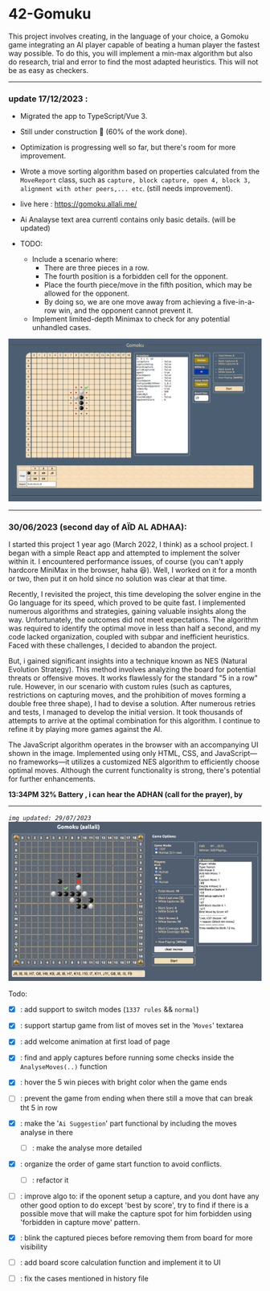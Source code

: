 # 42-Gomuku
This project involves creating, in the language of your choice, a Gomoku game integrating an AI player capable of beating a human player the fastest way possible. To do this, you will implement a min-max algorithm but also do research, trial and error to find the most adapted heuristics. This will not be as easy as checkers. 

---

### update 17/12/2023 :
- Migrated the app to TypeScript/Vue 3.
- Still under construction 🚧 (60% of the work done).
- Optimization is progressing well so far, but there's room for more improvement.
- Wrote a move sorting algorithm based on properties calculated from the `MoveReport` class, such as `capture, block capture, open 4, block 3, alignment with other peers,... etc`. (still needs improvement).

- live here : https://gomoku.allali.me/
- Ai Analayse text area currentl contains only basic details. (will be updated)
- TODO:
    - Include a scenario where:
        - There are three pieces in a row.
        - The fourth position is a forbidden cell for the opponent.
        - Place the fourth piece/move in the fifth position, which may be allowed for the opponent.
        - By doing so, we are one move away from achieving a five-in-a-row win, and the opponent cannot prevent it.
    - Implement limited-depth Minimax to check for any potential unhandled cases.


<img src="./ressources/gomoku-ts-v1.png">

---
### 30/06/2023 (second day of AÏD AL ADHAA):

I started this project 1 year ago (March 2022, I think) as a school project. I began with a simple React app and attempted to implement the solver within it. I encountered performance issues, of course (you can't apply hardcore MiniMax in the browser, haha 😆). 
Well, I worked on it for a month or two, then put it on hold since no solution was clear at that time.


Recently, I revisited the project, this time developing the solver engine in the Go language for its speed, which proved to be quite fast. I implemented numerous algorithms and strategies, gaining valuable insights along the way. Unfortunately, the outcomes did not meet expectations. The algorithm was required to identify the optimal move in less than half a second, and my code lacked organization, coupled with subpar and inefficient heuristics. Faced with these challenges, I decided to abandon the project. 
 
But, i gained significant insights into a technique known as NES (Natural Evolution Strategy). This method involves analyzing the board for potential threats or offensive moves. It works flawlessly for the standard "5 in a row" rule. However, in our scenario with custom rules (such as captures, restrictions on capturing moves, and the prohibition of moves forming a double free three shape), I had to devise a solution. After numerous retries and tests, I managed to develop the initial version. It took thousands of attempts to arrive at the optimal combination for this algorithm. I continue to refine it by playing more games against the AI.

The JavaScript algorithm operates in the browser with an accompanying UI shown in the image. Implemented using only HTML, CSS, and JavaScript—no frameworks—it utilizes a customized NES algorithm to efficiently choose optimal moves. Although the current functionality is strong, there's potential for further enhancements.

**13:34PM 32% Battery , i can hear the ADHAN (call for the prayer), by**

---
*`img updated: 29/07/2023`*
<img src="./ressources/gomoku-web-v4.1.png">

Todo:
- [x] : add support to switch modes (`1337 rules` && `normal`)
- [x] : support startup game from list of moves set in the '`Moves`' textarea
- [x] : add welcome animation at first load of page
- [x] : find and apply captures before running some checks inside the `AnalyseMoves(..)` function
- [x] : hover the 5 win pieces with bright color when the game ends
- [ ] : prevent the game from ending when there still a move that can break tht 5 in row
- [x] : make the '`Ai Suggestion`' part functional by including the moves analyse in there
    - [ ] : make the analyse more detailed
- [x] : organize the order of game start function to avoid conflicts.
    - [ ] : refactor it
- [ ] : improve algo to: if the oponent setup a capture, and you dont have any other good option to do except 'best by score', try to find if there is a possible move that will make the capture spot for him forbidden using 'forbidden in capture move' pattern.
- [x] : blink the captured pieces before removing them from board for more visibility
- [ ] : add board score calculation function and implement it to UI
- [ ] : fix the cases mentioned in history file 

